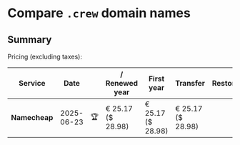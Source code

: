 # Compare `.crew` domain names

## Summary

Pricing (excluding taxes):

| Service | Date |  | / Renewed year | First year | Transfer | Restoration |
|--|--|--|--|--|--|--|
| **Namecheap** | 2025-06-23 | 🏆 | € 25.17<br>($ 28.98) | € 25.17<br>($ 28.98) | € 25.17<br>($ 28.98) |  |
